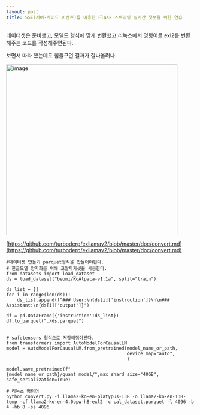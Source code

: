 ```yaml
---
layout: post
title: SSE(서버-사이드 이벤트)를 이용한 Flask 스트리밍 실시간 챗봇을 위한 연습
---
```


데이터셋은 준비했고, 모델도 형식에 맞게 변환했고 리눅스에서 명령어로 exl2를 변환해주는 코드를 작성해주면된다.

보면서 따라 했는데도 힘들구먼 결과가 잘나올려나

<img width="457" alt="image" src="https://github.com/hypro2/hypro2.github.io/assets/84513149/a2af334a-563a-4ee6-9f50-f4d388a1b769">

[https://github.com/turboderp/exllamav2/blob/master/doc/convert.md](https://github.com/turboderp/exllamav2/blob/master/doc/convert.md)

```
#데이터셋 만들기 parquet형식을 만들어야된다.
# 한글모델 양자화를 위해 코알파카셋을 사용한다.
from datasets import load_dataset
ds = load_dataset("beomi/KoAlpaca-v1.1a", split="train")

ds_list = []
for i in range(len(ds)):
    ds_list.append(f"### User:\n{ds[i]['instruction']}\n\n### Assistant:\n{ds[i]['output']}")
    
df = pd.DataFrame({'instruction':ds_list})
df.to_parquet("./ds.parquet")


# safetensors 형식으로 저장해줘야된다.
from transformers import AutoModelForCausalLM
model = AutoModelForCausalLM.from_pretrained(model_name_or_path,
                                             device_map="auto",
                                             )

model.save_pretrained(f"{model_name_or_path}/quant_model/",max_shard_size="40GB", safe_serialization=True)
```

```
# 리눅스 명령어
python convert.py -i llama2-ko-en-platypus-13B -o llama2-ko-en-13B-temp -cf llama2-ko-en-4.0bpw-h8-exl2 -c cal_dataset.parquet -l 4096 -b 4 -hb 8 -ss 4096
```

